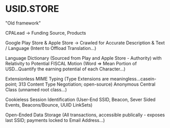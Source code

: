 # USID.STORE
"Old framework"

CPALead -> Funding Source, Products

Google Play Store & Apple Store -> Crawled for Accurate Description & Text / Language (Intent to Offload Translation...)

Language Dictionary (Sourced from Play and Apple Store - Authority) with Relativity to Potential FISCAL Motion (Word => Mean Portion of USD...Quantify the earning potential of each Character...)

Extensionless MIME Typing (Type Extensions are meaningless...casein-point; 313 Content Type Negotiation; open-source)
Anonymous Central Class (unnamed root class...)

Cookieless Session Identification (User-End SSID, Beacon, Sever Sided Events, Beacons/Bounce, UUID LinkSets)

Open-Ended Data Storage (All transactions, accessible publically - exposes last SSID; payments locked to Email Address...)
